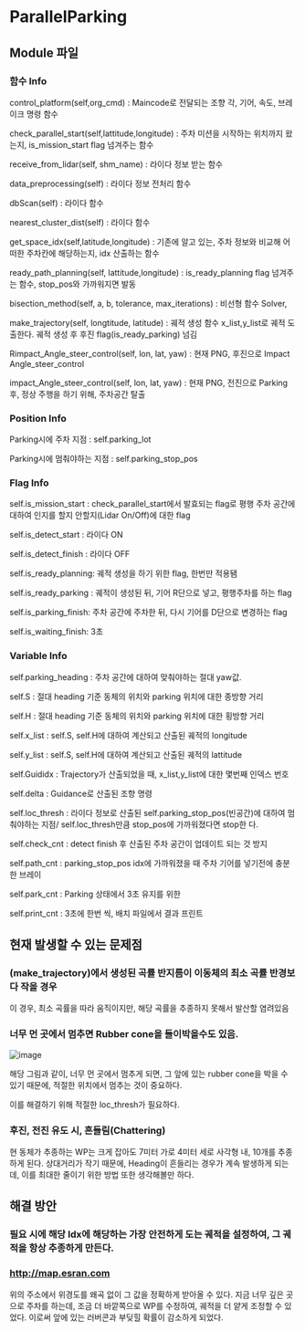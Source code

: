 # ParallelParking
## Module 파일

### 함수 Info
control_platform(self,org_cmd)                           : Maincode로 전달되는 조향 각, 기어, 속도, 브레이크 명령 함수

check_parallel_start(self,lattitude,longitude)           : 주차 미션을 시작하는 위치까지 왔는지, is_mission_start flag 넘겨주는 함수

receive_from_lidar(self, shm_name)                       : 라이다 정보 받는 함수

data_preprocessing(self)                                 : 라이다 정보 전처리 함수

dbScan(self)                                             : 라이다 함수

nearest_cluster_dist(self)                               : 라이다 함수

get_space_idx(self,latitude,longitude)                   : 기존에 알고 있는, 주차 정보와 비교해 어떠한 주차칸에 해당하는지, idx 산출하는 함수

ready_path_planning(self, lattitude,longitude)           : is_ready_planning flag 넘겨주는 함수, stop_pos와 가까워지면 발동

bisection_method(self, a, b, tolerance, max_iterations)  : 비선형 함수 Solver, 

make_trajectory(self, longtitude, latitude)              : 궤적 생성 함수 x_list,y_list로 궤적 도출한다. 궤적 생성 후 후진 flag(is_ready_parking) 넘김

Rimpact_Angle_steer_control(self, lon, lat, yaw)         : 현재 PNG, 후진으로 Impact Angle_steer_control

impact_Angle_steer_control(self, lon, lat, yaw)          : 현재 PNG, 전진으로 Parking 후, 정상 주행을 하기 위해, 주차공간 탈출

### Position Info

Parking시에 주차 지점          : self.parking_lot

Parking시에 멈춰야하는 지점     : self.parking_stop_pos

### Flag Info
self.is_mission_start : check_parallel_start에서 발효되는 flag로 평행 주차 공간에 대하여 인지를 할지 안할지(Lidar On/Off)에 대한 flag

self.is_detect_start  : 라이다 ON

self.is_detect_finish : 라이다 OFF

self.is_ready_planning: 궤적 생성을 하기 위한 flag, 한번만 적용됌

self.is_ready_parking : 궤적이 생성된 뒤, 기어 R단으로 넣고, 평행주차를 하는 flag

self.is_parking_finish: 주차 공간에 주차한 뒤, 다시 기어를 D단으로 변경하는 flag

self.is_waiting_finish: 3초

### Variable Info 

self.parking_heading : 주차 공간에 대하여 맞춰야하는 절대 yaw값.

self.S               : 절대 heading 기준 동체의 위치와 parking 위치에 대한 종방향 거리

self.H               : 절대 heading 기준 동체의 위치와 parking 위치에 대한 횡방향 거리

self.x_list          : self.S, self.H에 대하여 계산되고 산출된 궤적의 longitude

self.y_list          : self.S, self.H에 대하여 계산되고 산출된 궤적의 lattitude

self.Guididx         : Trajectory가 산출되었을 때, x_list,y_list에 대한 몇번째 인덱스 번호

self.delta           : Guidance로 산출된 조향 명령

self.loc_thresh      : 라이다 정보로 산출된 self.parking_stop_pos(빈공간)에 대하여 멈춰야하는 지점/ self.loc_thresh만큼 stop_pos에 가까워졌다면 stop한
다.

self.check_cnt       : detect finish 후 산출된 주차 공간이 업데이트 되는 것 방지

self.path_cnt        : parking_stop_pos idx에 가까워졌을 때 주차 기어를 넣기전에 충분한 브레이

self.park_cnt        : Parking 상태에서 3초 유지를 위한 

self.print_cnt       : 3초에 한번 씩, 배치 파일에서 결과 프린트

## 현재 발생할 수 있는 문제점

### (make_trajectory)에서 생성된 곡률 반지름이 이동체의 최소 곡률 반경보다 작을 경우
이 경우, 최소 곡률을 따라 움직이지만, 해당 곡률을 추종하지 못해서 발산할 염려있음


### 너무 먼 곳에서 멈추면 Rubber cone을 들이박을수도 있음.

![image](https://github.com/JinKwak1/ParallelParking/assets/110021151/461071c7-a17d-48de-ba21-508b6a41bded)

해당 그림과 같이, 너무 먼 곳에서 멈추게 되면, 그 앞에 있는 rubber cone을 박을 수 있기 때문에, 적절한 위치에서 멈추는 것이 중요하다.

이를 해결하기 위해 적절한 loc_thresh가 필요하다.

### 후진, 전진 유도 시, 흔들림(Chattering)
현 동체가 추종하는 WP는 크게 잡아도 7미터 가로 4미터 세로 사각형 내, 10개를 추종하게 된다. 상대거리가 작기 때문에, Heading이 흔들리는 경우가 계속 발생하게 되는데, 이를 최대한 줄이기 위한 방법 또한 생각해볼만 하다.

## 해결 방안

### 필요 시에 해당 Idx에 해당하는 가장 안전하게 도는 궤적을 설정하여, 그 궤적을 항상 추종하게 만든다. 

### http://map.esran.com
위의 주소에서 위경도를 왜곡 없이 그 값을 정확하게 받아올 수 있다. 지금 너무 깊은 곳으로 주차를 하는데, 조금 더 바깥쪽으로 WP를 수정하여, 궤적을 더 얕게 조정할 수 있었다. 이로써 앞에 있는 러버콘과 부딪힐 확률이 감소하게 되었다.

